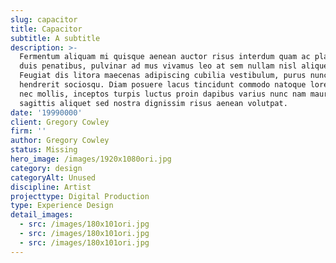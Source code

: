 ```yaml
---
slug: capacitor
title: Capacitor
subtitle: A subtitle
description: >-
  Fermentum aliquam mi quisque aenean auctor risus interdum quam ac placerat
  duis penatibus, pulvinar ad mus vivamus leo at sem nullam nisl aliquet.
  Feugiat dis litora maecenas adipiscing cubilia vestibulum, purus nunc congue
  hendrerit sociosqu. Diam posuere lacus tincidunt commodo natoque lorem metus
  nec mollis, inceptos turpis luctus proin dapibus varius nunc nam mauris,
  sagittis aliquet sed nostra dignissim risus aenean volutpat.
date: '19990000'
client: Gregory Cowley
firm: ''
author: Gregory Cowley
status: Missing
hero_image: /images/1920x1080ori.jpg
category: design
categoryAlt: Unused
discipline: Artist
projecttype: Digital Production
type: Experience Design
detail_images:
  - src: /images/180x101ori.jpg
  - src: /images/180x101ori.jpg
  - src: /images/180x101ori.jpg
---
```


